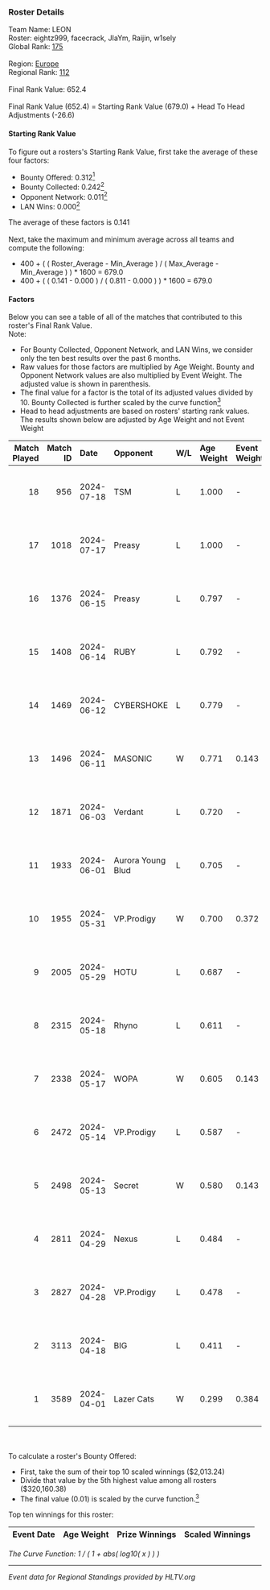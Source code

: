 ### Roster Details<br />
Team Name: LEON<br />
Roster: eightz999, facecrack, JIaYm, Raijin, w1sely<br />
Global Rank: [175](../standings_global_2024_08_14.md)<br />
<br />
Region: [Europe]( ../standings_europe_2024_08_14.md)<br />
Regional Rank: [112]( ../standings_europe_2024_08_14.md)<br />
<br />
Final Rank Value:  652.4<br />
<br />
Final Rank Value (652.4) = Starting Rank Value (679.0) + Head To Head Adjustments (-26.6)<br />

#### Starting Rank Value<br />
To figure out a rosters's Starting Rank Value, first take the average of these four factors:<br />
- Bounty Offered: 0.312[<sup>1</sup>](#table2)
- Bounty Collected: 0.242[<sup>2</sup>](#table1)
- Opponent Network: 0.011[<sup>2</sup>](#table1)
- LAN Wins: 0.000[<sup>2</sup>](#table1)

The average of these factors is 0.141<br />
<br />
Next, take the maximum and minimum average across all teams and compute the following:<br />
- 400 + ( ( Roster_Average - Min_Average ) / ( Max_Average - Min_Average ) ) * 1600 = 679.0
- 400 + ( ( 0.141 - 0.000 ) / ( 0.811 - 0.000 ) ) * 1600 = 679.0


#### Factors<br />
Below you can see a table of all of the matches that contributed to this roster's Final Rank Value.<br />
Note:<br />

- For Bounty Collected, Opponent Network, and LAN Wins, we consider only the ten best results over the past 6 months.
- Raw values for those factors are multiplied by Age Weight. Bounty and Opponent Network values are also multiplied by Event Weight. The adjusted value is shown in parenthesis.
- The final value for a factor is the total of its adjusted values divided by 10. Bounty Collected is further scaled by the curve function[<sup>3</sup>](#curveFunction)
- Head to head adjustments are based on rosters' starting rank values. The results shown below are adjusted by Age Weight and not Event Weight
<span id="table1"></span><br />


| Match Played | Match ID | Date       | Opponent          | W/L | Age Weight | Event Weight | Bounty Collected | Opponent Network | LAN Wins  | H2H Adj. | Roster                                      |
| -: | -: | :- | :- | :- | :- | :- | :- | :- | :- | -: | :- |
|           18 |      956 | 2024-07-18 | TSM               | L   | 1.000      | -            | -                | -                | -         |    -2.60 | eightz999, facecrack, JIaYm, Raijin, w1sely |
|           17 |     1018 | 2024-07-17 | Preasy            | L   | 1.000      | -            | -                | -                | -         |   -11.23 | eightz999, facecrack, JIaYm, Raijin, w1sely |
|           16 |     1376 | 2024-06-15 | Preasy            | L   | 0.797      | -            | -                | -                | -         |    -9.15 | eightz999, facecrack, JIaYm, Raijin, w1sely |
|           15 |     1408 | 2024-06-14 | RUBY              | L   | 0.792      | -            | -                | -                | -         |    -5.84 | eightz999, facecrack, JIaYm, Raijin, w1sely |
|           14 |     1469 | 2024-06-12 | CYBERSHOKE        | L   | 0.779      | -            | -                | -                | -         |    -5.89 | eightz999, facecrack, JIaYm, Raijin, w1sely |
|           13 |     1496 | 2024-06-11 | MASONIC           | W   | 0.771      | 0.143        | 0.008 (0.001)    | 0.073 (0.008)    | 0 (0.000) |    14.13 | eightz999, facecrack, JIaYm, Raijin, w1sely |
|           12 |     1871 | 2024-06-03 | Verdant           | L   | 0.720      | -            | -                | -                | -         |    -5.34 | eightz999, facecrack, JIaYm, Raijin, w1sely |
|           11 |     1933 | 2024-06-01 | Aurora Young Blud | L   | 0.705      | -            | -                | -                | -         |    -5.26 | eightz999, facecrack, JIaYm, Raijin, w1sely |
|           10 |     1955 | 2024-05-31 | VP.Prodigy        | W   | 0.700      | 0.372        | 0.024 (0.006)    | 0.350 (0.091)    | 0 (0.000) |    17.11 | eightz999, facecrack, JIaYm, Raijin, w1sely |
|            9 |     2005 | 2024-05-29 | HOTU              | L   | 0.687      | -            | -                | -                | -         |   -11.17 | eightz999, facecrack, JIaYm, Raijin, w1sely |
|            8 |     2315 | 2024-05-18 | Rhyno             | L   | 0.611      | -            | -                | -                | -         |    -3.49 | eightz999, facecrack, JIaYm, Raijin, w1sely |
|            7 |     2338 | 2024-05-17 | WOPA              | W   | 0.605      | 0.143        | 0.001 (0.000)    | 0.113 (0.010)    | 0 (0.000) |     7.87 | eightz999, facecrack, JIaYm, Raijin, w1sely |
|            6 |     2472 | 2024-05-14 | VP.Prodigy        | L   | 0.587      | -            | -                | -                | -         |    -5.05 | eightz999, facecrack, JIaYm, Raijin, w1sely |
|            5 |     2498 | 2024-05-13 | Secret            | W   | 0.580      | 0.143        | 0.000 (0.000)    | 0.046 (0.004)    | 0 (0.000) |     5.73 | eightz999, facecrack, JIaYm, Raijin, w1sely |
|            4 |     2811 | 2024-04-29 | Nexus             | L   | 0.484      | -            | -                | -                | -         |    -4.54 | eightz999, facecrack, JIaYm, Raijin, w1sely |
|            3 |     2827 | 2024-04-28 | VP.Prodigy        | L   | 0.478      | -            | -                | -                | -         |    -4.27 | eightz999, facecrack, JIaYm, Raijin, w1sely |
|            2 |     3113 | 2024-04-18 | BIG               | L   | 0.411      | -            | -                | -                | -         |    -0.44 | eightz999, facecrack, JIaYm, Raijin, w1sely |
|            1 |     3589 | 2024-04-01 | Lazer Cats        | W   | 0.299      | 0.384        | 0.002 (0.000)    | 0.000 (0.000)    | 0 (0.000) |     2.87 | eightz999, facecrack, JIaYm, Raijin, w1sely |

<br />
<span id="table2"></span><br />
To calculate a roster's Bounty Offered:<br />

- First, take the sum of their top 10 scaled winnings ($2,013.24)
- Divide that value by the 5th highest value among all rosters ($320,160.38)
- The final value (0.01) is scaled by the curve function.[<sup>3</sup>](#curveFunction)

Top ten winnings for this roster:<br />

| Event Date | Age Weight | Prize Winnings | Scaled Winnings |
| :- | -: | :- | :- |


<span id="curveFunction"></span>_The Curve Function: 1 / ( 1 + abs( log10( x ) ) )_<br />

---
_Event data for Regional Standings provided by HLTV.org_<br />
